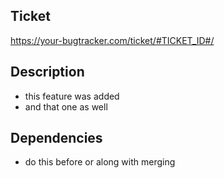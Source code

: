 ## Ticket 

https://your-bugtracker.com/ticket/#TICKET_ID#/

## Description

* this feature was added
* and that one as well

## Dependencies

* do this before or along with merging
